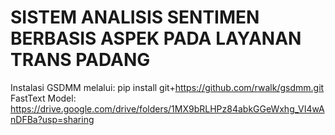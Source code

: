# SISTEM ANALISIS SENTIMEN BERBASIS ASPEK PADA LAYANAN TRANS PADANG

Instalasi GSDMM melalui: pip install git+https://github.com/rwalk/gsdmm.git
FastText Model: https://drive.google.com/drive/folders/1MX9bRLHPz84abkGGeWxhg_VI4wAnDFBa?usp=sharing